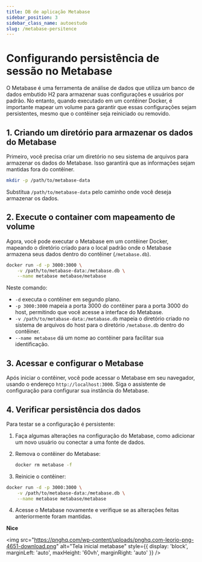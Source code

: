 ```yaml
---
title: DB de aplicação Metabase
sidebar_position: 3
sidebar_class_name: autoestudo
slug: /metabase-persitence
---
```


# Configurando persistência de sessão no Metabase

O Metabase é uma ferramenta de análise de dados que utiliza um banco de dados
embutido H2 para armazenar suas configurações e usuários por padrão. No
entanto, quando executado em um contêiner Docker, é importante mapear um volume
para garantir que essas configurações sejam persistentes, mesmo que o contêiner
seja reiniciado ou removido.

## 1. Criando um diretório para armazenar os dados do Metabase

Primeiro, você precisa criar um diretório no seu sistema de arquivos para
armazenar os dados do Metabase. Isso garantirá que as informações sejam
mantidas fora do contêiner.

```bash
mkdir -p /path/to/metabase-data
```

Substitua `/path/to/metabase-data` pelo caminho onde você deseja armazenar os
dados.

## 2. Execute o container com mapeamento de volume

Agora, você pode executar o Metabase em um contêiner Docker, mapeando o
diretório criado para o local padrão onde o Metabase armazena seus dados dentro
do contêiner (`/metabase.db`).

```bash
docker run -d -p 3000:3000 \
    -v /path/to/metabase-data:/metabase.db \
    --name metabase metabase/metabase
```

Neste comando:

- `-d` executa o contêiner em segundo plano.
- `-p 3000:3000` mapeia a porta 3000 do contêiner para a porta 3000 do host,
  permitindo que você acesse a interface do Metabase.
- `-v /path/to/metabase-data:/metabase.db` mapeia o diretório criado no sistema
  de arquivos do host para o diretório `/metabase.db` dentro do contêiner.
- `--name metabase` dá um nome ao contêiner para facilitar sua identificação.

## 3. Acessar e configurar o Metabase

Após iniciar o contêiner, você pode acessar o Metabase em seu navegador, usando
o endereço `http://localhost:3000`. Siga o assistente de configuração para
configurar sua instância do Metabase.

## 4. Verificar persistência dos dados

Para testar se a configuração é persistente:

1. Faça algumas alterações na configuração do Metabase, como adicionar um novo
   usuário ou conectar a uma fonte de dados.
2. Remova o contêiner do Metabase:

    ```bash
    docker rm metabase -f
    ```

3. Reinicie o contêiner:

```bash
docker run -d -p 3000:3000 \
    -v /path/to/metabase-data:/metabase.db \
    --name metabase metabase/metabase
```

4. Acesse o Metabase novamente e verifique se as alterações feitas
   anteriormente foram mantidas.

**Nìce**


<img 
  src="https://pnghq.com/wp-content/uploads/pnghq.com-leorio-png-4651-download.png"
  alt="Tela inicial metabase" 
  style={{ 
    display: 'block',
    marginLeft: 'auto',
    maxHeight: '60vh',
    marginRight: 'auto'
  }} 
/>
<br/>


